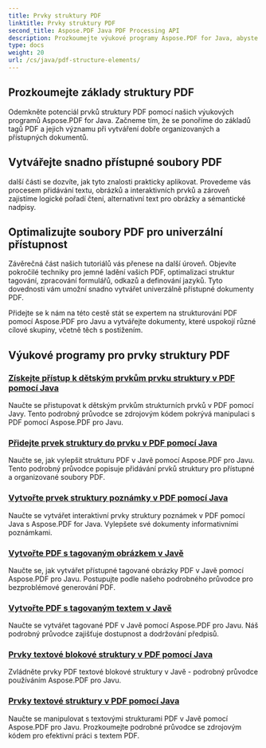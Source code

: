 ```yaml
---
title: Prvky struktury PDF
linktitle: Prvky struktury PDF
second_title: Aspose.PDF Java PDF Processing API
description: Prozkoumejte výukové programy Aspose.PDF for Java, abyste zvládli prvky struktury PDF. Vytvářejte bez námahy organizované a přístupné soubory PDF.
type: docs
weight: 20
url: /cs/java/pdf-structure-elements/
---
```


## Prozkoumejte základy struktury PDF

Odemkněte potenciál prvků struktury PDF pomocí našich výukových programů Aspose.PDF for Java. Začneme tím, že se ponoříme do základů tagů PDF a jejich významu při vytváření dobře organizovaných a přístupných dokumentů. 

## Vytvářejte snadno přístupné soubory PDF

další části se dozvíte, jak tyto znalosti prakticky aplikovat. Provedeme vás procesem přidávání textu, obrázků a interaktivních prvků a zároveň zajistíme logické pořadí čtení, alternativní text pro obrázky a sémantické nadpisy. 

## Optimalizujte soubory PDF pro univerzální přístupnost

Závěrečná část našich tutoriálů vás přenese na další úroveň. Objevíte pokročilé techniky pro jemné ladění vašich PDF, optimalizaci struktur tagování, zpracování formulářů, odkazů a definování jazyků. Tyto dovednosti vám umožní snadno vytvářet univerzálně přístupné dokumenty PDF.

Přidejte se k nám na této cestě stát se expertem na strukturování PDF pomocí Aspose.PDF pro Javu a vytvářejte dokumenty, které uspokojí různé cílové skupiny, včetně těch s postižením.
## Výukové programy pro prvky struktury PDF
### [Získejte přístup k dětským prvkům prvku struktury v PDF pomocí Java](./access-children-elements-of-structure-element-in-pdf-using-java/)
Naučte se přistupovat k dětským prvkům strukturních prvků v PDF pomocí Javy. Tento podrobný průvodce se zdrojovým kódem pokrývá manipulaci s PDF pomocí Aspose.PDF pro Javu.
### [Přidejte prvek struktury do prvku v PDF pomocí Java](./add-structure-element-into-element-in-pdf-using-java/)
Naučte se, jak vylepšit strukturu PDF v Javě pomocí Aspose.PDF pro Javu. Tento podrobný průvodce popisuje přidávání prvků struktury pro přístupné a organizované soubory PDF.
### [Vytvořte prvek struktury poznámky v PDF pomocí Java](./create-note-structure-element-in-pdf-using-java/)
Naučte se vytvářet interaktivní prvky struktury poznámek v PDF pomocí Java s Aspose.PDF for Java. Vylepšete své dokumenty informativními poznámkami.
### [Vytvořte PDF s tagovaným obrázkem v Javě](./create-pdf-with-tagged-image-in-java/)
Naučte se, jak vytvářet přístupné tagované obrázky PDF v Javě pomocí Aspose.PDF pro Javu. Postupujte podle našeho podrobného průvodce pro bezproblémové generování PDF.
### [Vytvořte PDF s tagovaným textem v Javě](./create-pdf-with-tagged-text-in-java/)
Naučte se vytvářet tagované PDF v Javě pomocí Aspose.PDF pro Javu. Náš podrobný průvodce zajišťuje dostupnost a dodržování předpisů.
### [Prvky textové blokové struktury v PDF pomocí Java](./text-block-structure-elements-in-pdf-using-java/)
Zvládněte prvky PDF textové blokové struktury v Javě - podrobný průvodce používáním Aspose.PDF pro Javu.
### [Prvky textové struktury v PDF pomocí Java](./text-structure-elements-in-pdf-using-java/)
Naučte se manipulovat s textovými strukturami PDF v Javě pomocí Aspose.PDF pro Javu. Prozkoumejte podrobné průvodce se zdrojovým kódem pro efektivní práci s textem PDF.